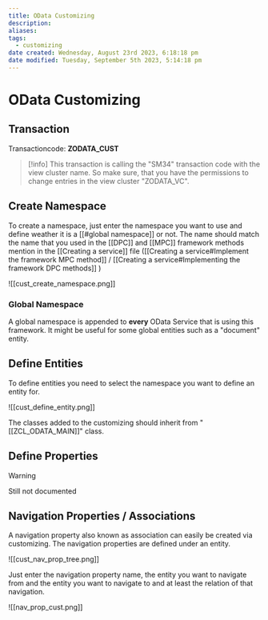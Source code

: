 ```yaml
---
title: OData Customizing
description:
aliases: 
tags:
  - customizing
date created: Wednesday, August 23rd 2023, 6:18:18 pm
date modified: Tuesday, September 5th 2023, 5:14:18 pm
---
```

# OData Customizing

## Transaction

Transactioncode: **ZODATA_CUST**

> [!info]
> This transaction is calling the "SM34" transaction code with the view cluster name.
> So make sure, that you have the permissions to change entries in the view cluster "ZODATA_VC".

## Create Namespace

To create a namespace, just enter the namespace you want to use and define weather it is a [[#global namespace]] or not. The name should match the name that you used in the [[DPC]] and [[MPC]] framework methods mention in the [[Creating a service]] file ([[Creating a service#Implement the framework MPC method]] / [[Creating a service#Implementing the framework DPC methods]] )

![[cust_create_namespace.png]]  

### Global Namespace

A global namespace is appended to **every** OData Service that is using this framework. It might be useful for some global entities such as a "document" entity.

## Define Entities

To define entities you need to select the namespace you want to define an entity for.

![[cust_define_entity.png]]

The classes added to the customizing should inherit from "[[ZCL_ODATA_MAIN]]" class.

## Define Properties

>[!warning]
>Still not documented

## Navigation Properties / Associations

A navigation property also known as association can easily be created via customizing. The navigation properties are defined under an entity. 

![[cust_nav_prop_tree.png]]

Just enter the navigation property name, the entity you want to navigate from and the entity you want to navigate to and at least the relation of that navigation.

![[nav_prop_cust.png]]
